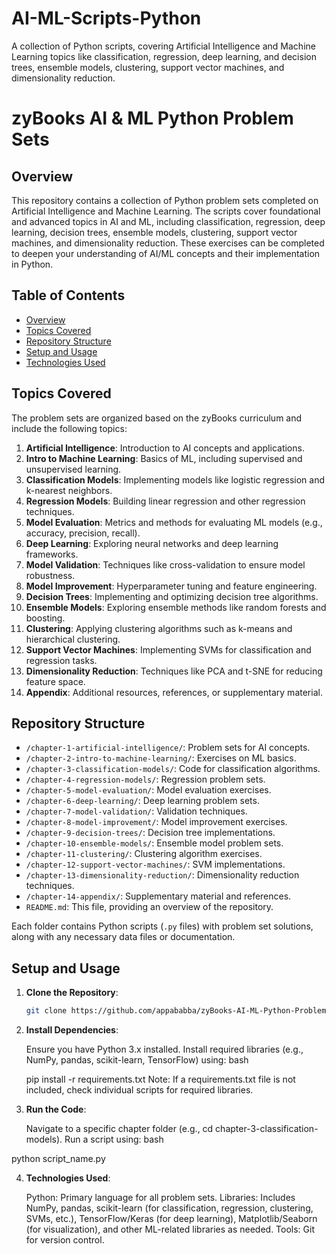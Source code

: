 # AI-ML-Scripts-Python
A collection of Python scripts, covering Artificial Intelligence and Machine Learning topics like classification, regression, deep learning, and decision trees, ensemble models, clustering, support vector machines, and dimensionality reduction.

# zyBooks AI & ML Python Problem Sets

## Overview
This repository contains a collection of Python problem sets completed on Artificial Intelligence and Machine Learning. The scripts cover foundational and advanced topics in AI and ML, including classification, regression, deep learning, decision trees, ensemble models, clustering, support vector machines, and dimensionality reduction. These exercises can be completed to deepen your understanding of AI/ML concepts and their implementation in Python.

## Table of Contents
- [Overview](#overview)
- [Topics Covered](#topics-covered)
- [Repository Structure](#repository-structure)
- [Setup and Usage](#setup-and-usage)
- [Technologies Used](#technologies-used)

## Topics Covered
The problem sets are organized based on the zyBooks curriculum and include the following topics:
1. **Artificial Intelligence**: Introduction to AI concepts and applications.
2. **Intro to Machine Learning**: Basics of ML, including supervised and unsupervised learning.
3. **Classification Models**: Implementing models like logistic regression and k-nearest neighbors.
4. **Regression Models**: Building linear regression and other regression techniques.
5. **Model Evaluation**: Metrics and methods for evaluating ML models (e.g., accuracy, precision, recall).
6. **Deep Learning**: Exploring neural networks and deep learning frameworks.
7. **Model Validation**: Techniques like cross-validation to ensure model robustness.
8. **Model Improvement**: Hyperparameter tuning and feature engineering.
9. **Decision Trees**: Implementing and optimizing decision tree algorithms.
10. **Ensemble Models**: Exploring ensemble methods like random forests and boosting.
11. **Clustering**: Applying clustering algorithms such as k-means and hierarchical clustering.
12. **Support Vector Machines**: Implementing SVMs for classification and regression tasks.
13. **Dimensionality Reduction**: Techniques like PCA and t-SNE for reducing feature space.
14. **Appendix**: Additional resources, references, or supplementary material.

## Repository Structure
- `/chapter-1-artificial-intelligence/`: Problem sets for AI concepts.
- `/chapter-2-intro-to-machine-learning/`: Exercises on ML basics.
- `/chapter-3-classification-models/`: Code for classification algorithms.
- `/chapter-4-regression-models/`: Regression problem sets.
- `/chapter-5-model-evaluation/`: Model evaluation exercises.
- `/chapter-6-deep-learning/`: Deep learning problem sets.
- `/chapter-7-model-validation/`: Validation techniques.
- `/chapter-8-model-improvement/`: Model improvement exercises.
- `/chapter-9-decision-trees/`: Decision tree implementations.
- `/chapter-10-ensemble-models/`: Ensemble model problem sets.
- `/chapter-11-clustering/`: Clustering algorithm exercises.
- `/chapter-12-support-vector-machines/`: SVM implementations.
- `/chapter-13-dimensionality-reduction/`: Dimensionality reduction techniques.
- `/chapter-14-appendix/`: Supplementary material and references.
- `README.md`: This file, providing an overview of the repository.

Each folder contains Python scripts (`.py` files) with problem set solutions, along with any necessary data files or documentation.

## Setup and Usage
1. **Clone the Repository**:
   ```bash
   git clone https://github.com/appababba/zyBooks-AI-ML-Python-Problem-Sets.git

2. **Install Dependencies**:

    Ensure you have Python 3.x installed.
    Install required libraries (e.g., NumPy, pandas, scikit-learn, TensorFlow) using:
    bash

    pip install -r requirements.txt
    Note: If a requirements.txt file is not included, check individual scripts for required libraries.

3. **Run the Code**:

    Navigate to a specific chapter folder (e.g., cd chapter-3-classification-models).
    Run a script using:
    bash

python script_name.py

4. **Technologies Used**:

    Python: Primary language for all problem sets.
    Libraries: Includes NumPy, pandas, scikit-learn (for classification, regression, clustering, SVMs, etc.), TensorFlow/Keras (for deep learning), Matplotlib/Seaborn (for visualization), and other ML-related libraries as needed.
    Tools: Git for version control.
